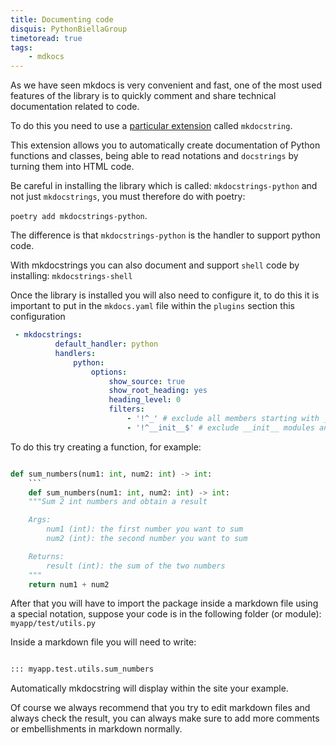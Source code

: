 ```yaml
---
title: Documenting code
disquis: PythonBiellaGroup
timetoread: true
tags:
    - mdkocs
---
```


As we have seen mkdocs is very convenient and fast, one of the most used features of the library is to quickly comment and share technical documentation related to code.

To do this you need to use a [particular extension](https://mkdocstrings.github.io/) called `mkdocstring`.

This extension allows you to automatically create documentation of Python functions and classes, being able to read notations and `docstrings` by turning them into HTML code.

Be careful in installing the library which is called: `mkdocstrings-python` and not just `mkdocstrings`, you must therefore do with poetry:

`poetry add mkdocstrings-python`.

The difference is that `mkdocstrings-python` is the handler to support python code.

With mkdocstrings you can also document and support `shell` code by installing: `mkdocstrings-shell`

Once the library is installed you will also need to configure it, to do this it is important to put in the `mkdocs.yaml` file within the `plugins` section this configuration

```yaml
 - mkdocstrings:
          default_handler: python
          handlers:
              python:
                  options:
                      show_source: true
                      show_root_heading: yes
                      heading_level: 0
                      filters:
                          - '!^_' # exclude all members starting with _
                          - '!^__init__$' # exclude __init__ modules and methods

```

To do this try creating a function, for example:

```python

def sum_numbers(num1: int, num2: int) -> int:
    ```
    def sum_numbers(num1: int, num2: int) -> int:
    """Sum 2 int numbers and obtain a result

    Args:
        num1 (int): the first number you want to sum
        num2 (int): the second number you want to sum

    Returns:
        result (int): the sum of the two numbers
    """
    return num1 + num2

```

After that you will have to import the package inside a markdown file using a special notation, suppose your code is in the following folder (or module): `myapp/test/utils.py`

Inside a markdown file you will need to write:

```markdown

::: myapp.test.utils.sum_numbers

```

Automatically mkdocstring will display within the site your example.

Of course we always recommend that you try to edit markdown files and always check the result, you can always make sure to add more comments or embellishments in markdown normally.
